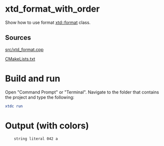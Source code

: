 # xtd_format_with_order

Show how to use format [xtd::format](../../../../src/xtd.core/include/xtd/format.h) class.

## Sources

[src/xtd_format.cpp](src/xtd_format_with_order.cpp)

[CMakeLists.txt](CMakeLists.txt)

# Build and run

Open "Command Prompt" or "Terminal". Navigate to the folder that contains the project and type the following:

```cmake
xtdc run
```

# Output (with colors)

```
    string literal 042 a
```


